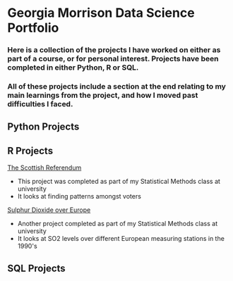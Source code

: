 # Georgia Morrison Data Science Portfolio
### Here is a collection of the projects I have worked on either as part of a course, or for personal interest. Projects have been completed in either Python, R or SQL.
### All of these projects include a section at the end relating to my main learnings from the project, and how I moved past difficulties I faced.

## Python Projects

## R Projects
[The Scottish Referendum](https://github.com/georgia-morrison/scottish-referendum)
* This project was completed as part of my Statistical Methods class at university
* It looks at finding patterns amongst voters

[Sulphur Dioxide over Europe](https://github.com/georgia-morrison/sulphur-dioxide-over-europe)
* Another project completed as part of my Statistical Methods class at university
* It looks at SO2 levels over different European measuring stations in the 1990's

## SQL Projects
